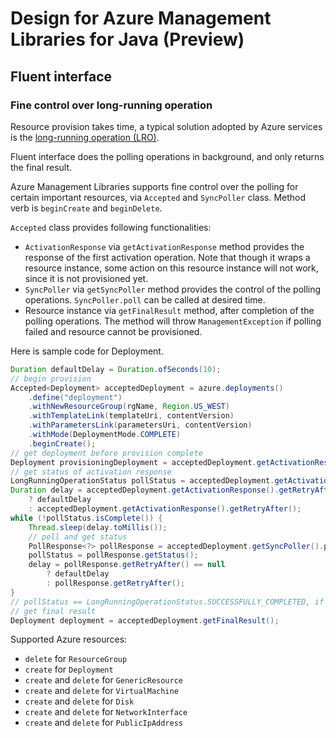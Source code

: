 # Design for Azure Management Libraries for Java (Preview)

## Fluent interface

### Fine control over long-running operation

Resource provision takes time, a typical solution adopted by Azure services is the [long-running operation (LRO)][lro].

Fluent interface does the polling operations in background, and only returns the final result.

Azure Management Libraries supports fine control over the polling for certain important resources, via `Accepted` and `SyncPoller` class. Method verb is `beginCreate` and `beginDelete`.

`Accepted` class provides following functionalities:
- `ActivationResponse` via `getActivationResponse` method provides the response of the first activation operation. Note that though it wraps a resource instance, some action on this resource instance will not work, since it is not provisioned yet.
- `SyncPoller` via `getSyncPoller` method provides the control of the polling operations. `SyncPoller.poll` can be called at desired time.
- Resource instance via `getFinalResult` method, after completion of the polling operations. The method will throw `ManagementException` if polling failed and resource cannot be provisioned.

Here is sample code for Deployment.

```java readme-sample-pollLongRunningOperation
Duration defaultDelay = Duration.ofSeconds(10);
// begin provision
Accepted<Deployment> acceptedDeployment = azure.deployments()
    .define("deployment")
    .withNewResourceGroup(rgName, Region.US_WEST)
    .withTemplateLink(templateUri, contentVersion)
    .withParametersLink(parametersUri, contentVersion)
    .withMode(DeploymentMode.COMPLETE)
    .beginCreate();
// get deployment before provision complete
Deployment provisioningDeployment = acceptedDeployment.getActivationResponse().getValue();
// get status of activation response
LongRunningOperationStatus pollStatus = acceptedDeployment.getActivationResponse().getStatus();
Duration delay = acceptedDeployment.getActivationResponse().getRetryAfter() == null
    ? defaultDelay
    : acceptedDeployment.getActivationResponse().getRetryAfter();
while (!pollStatus.isComplete()) {
    Thread.sleep(delay.toMillis());
    // poll and get status
    PollResponse<?> pollResponse = acceptedDeployment.getSyncPoller().poll();
    pollStatus = pollResponse.getStatus();
    delay = pollResponse.getRetryAfter() == null
        ? defaultDelay
        : pollResponse.getRetryAfter();
}
// pollStatus == LongRunningOperationStatus.SUCCESSFULLY_COMPLETED, if successful
// get final result
Deployment deployment = acceptedDeployment.getFinalResult();
```

Supported Azure resources:
- `delete` for `ResourceGroup`
- `create` for `Deployment`
- `create` and `delete` for `GenericResource`
- `create` and `delete` for `VirtualMachine`
- `create` and `delete` for `Disk`
- `create` and `delete` for `NetworkInterface`
- `create` and `delete` for `PublicIpAddress`

[lro]: https://docs.microsoft.com/azure/architecture/patterns/async-request-reply